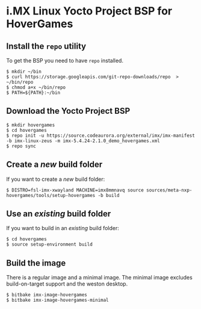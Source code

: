 i.MX Linux Yocto Project BSP for HoverGames
===========================================

Install the `repo` utility
--------------------------

To get the BSP you need to have `repo` installed.

```
$ mkdir ~/bin
$ curl https://storage.googleapis.com/git-repo-downloads/repo  > ~/bin/repo
$ chmod a+x ~/bin/repo
$ PATH=${PATH}:~/bin
```

Download the Yocto Project BSP
------------------------------

```
$ mkdir hovergames
$ cd hovergames
$ repo init -u https://source.codeaurora.org/external/imx/imx-manifest -b imx-linux-zeus -m imx-5.4.24-2.1.0_demo_hovergames.xml
$ repo sync
```

Create a _new_ build folder
---------------------------

If you want to create a _new_ build folder:

```
$ DISTRO=fsl-imx-xwayland MACHINE=imx8mmnavq source sources/meta-nxp-hovergames/tools/setup-hovergames -b build
```

Use an _existing_ build folder
----------------------------

If you want to build in an _existing_ build folder:

```
$ cd hovergames
$ source setup-environment build
```

Build the image
---------------

There is a regular image and a minimal image. The minimal image excludes
build-on-target support and the weston desktop.

```
$ bitbake imx-image-hovergames
$ bitbake imx-image-hovergames-minimal
```
